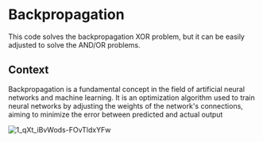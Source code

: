 # Backpropagation

This code solves the backpropagation XOR problem, but it can be easily adjusted to solve the AND/OR problems. 

## Context

Backpropagation is a fundamental concept in the field of artificial neural networks and machine learning. It is an optimization algorithm used to train neural networks by adjusting the weights of the network's connections, aiming to minimize the error between predicted and actual output

![1_qXt_iBvWods-FOvTldxYFw](https://github.com/rosamsierrap/Backpropagation/assets/120815217/43569bee-0c50-4538-b88d-8dcf74928b93)
